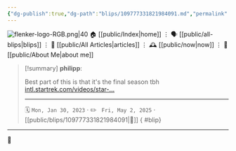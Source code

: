 ```yaml
---
{"dg-publish":true,"dg-path":"blips/109777331821984091.md","permalink":"/blips/109777331821984091/","title":"philipp on mastodon @ 2023-01-30"}
---
```



<div class="transclusion internal-embed is-loaded"><div class="markdown-embed">




![flenker-logo-RGB.png|40](/img/user/attachments/flenker-logo-RGB.png)
🏠 [[public/Index\|home]]  ⋮ 🗣️ [[public/all-blips\|blips]] ⋮  📝 [[public/All Articles\|articles]]  ⋮ 🕰️ [[public/now\|now]] ⋮ 🪪 [[public/About Me\|about me]]


</div></div>


> [!summary] **philipp**:
>
> Best part of this is that it's the final season tbh [intl.startrek.com/videos/star-…](https://intl.startrek.com/videos/star-trek-picard-season-3-official-trailer)
> - - -
>
> 🗓️ <code>Mon, Jan 30, 2023</code>  · ✏️ <code> Fri, May 2, 2025</code>  · [[public/blips/109777331821984091\|🔗]]
{ #blip}


- - -

 👾
